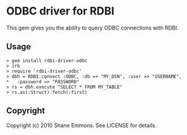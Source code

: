 ODBC driver for RDBI
====================

This gem gives you the ability to query ODBC connections with RDBI.

Usage
-----

    > gem install rdbi-driver-odbc
    > irb
    > require 'rdbi-driver-odbc'
    > dbh = RDBI.connect :ODBC, :db => "MY_DSN", :user => "USERNAME",
    *   :password => "PASSWORD"
    > rs = dbh.execute "SELECT * FROM MY_TABLE"
    > rs.as(:Struct).fetch(:first)
  

Copyright
---------

Copyright (c) 2010 Shane Emmons. See LICENSE for details.
